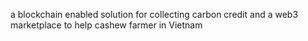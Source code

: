 a blockchain enabled solution for collecting carbon credit and a web3 marketplace to help cashew farmer in Vietnam


